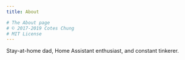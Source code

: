 ```yaml
---
title: About

# The About page
# © 2017-2019 Cotes Chung
# MIT License
---
```


Stay-at-home dad, Home Assistant enthusiast, and constant tinkerer.

